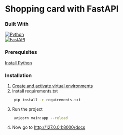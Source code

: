 # Shopping card with FastAPI

### Built With
[![Python](https://img.shields.io/badge/-Python-25383e?style=flat&logo=python)](https://www.python.org/)\
[![FastAPI](https://img.shields.io/badge/-FastAPI-25383e?style=flat&logo=fastapi&logoColor=092E20)](https://fastapi.tiangolo.com/)

### Prerequisites
<a href="https://www.python.org/downloads/">Install Python</a>
### Installation
1. <a href="https://docs.python.org/3/tutorial/venv.html ">Create and activate virtual environments</a>
2. Install requirements.txt
```sh
    pip install -r requirements.txt
   ```
3. Run the project
 
 ```sh
     uvicorn main:app --reload
   ```

4. Now go to http://127.0.0.1:8000/docs
